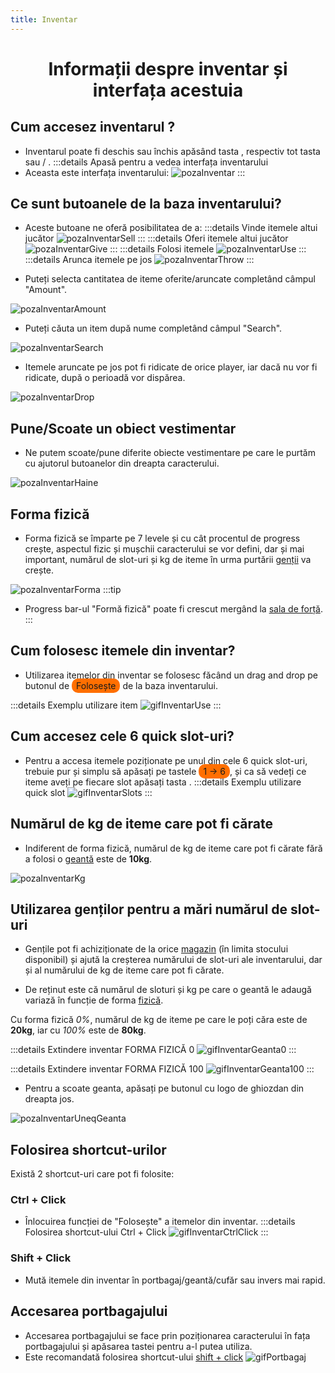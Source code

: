 ```yaml
---
title: Inventar
---
```

<script setup> 
    import KeyIcon from '../.vitepress/components/KeyIcon.vue'
</script>

<!-- https://imgur.com/a/SfMv60W link toate tastele-->
# <center>Informații despre inventar și interfața acestuia</center>

## Cum accesez inventarul ?

- Inventarul poate fi deschis sau închis apăsând tasta <KeyIcon keyType="i"/> , respectiv tot tasta <KeyIcon keyType="i"/> sau <KeyIcon keyType="esc"/> / <KeyIcon keyType="backspace"/>.
:::details Apasă pentru a vedea interfața inventarului
- Aceasta este interfața inventarului:
![pozaInventar](https://i.imgur.com/ESNChXo.png)
:::

## Ce sunt butoanele de la baza inventarului?

- Aceste butoane ne oferă posibilitatea de a:
:::details Vinde itemele altui jucător
![pozaInventarSell](https://i.imgur.com/nvEtkxC.png)
:::
:::details Oferi itemele altui jucător
![pozaInventarGive](https://i.imgur.com/uHwP2Bp.png)
:::
:::details Folosi itemele
![pozaInventarUse](https://i.imgur.com/dIecVtF.png)
:::
:::details Arunca itemele pe jos
![pozaInventarThrow](https://i.imgur.com/0MtIXmt.png)
:::


- Puteți selecta cantitatea de iteme oferite/aruncate completând câmpul "Amount".

![pozaInventarAmount](https://i.imgur.com/cxwUCAS.png)

- Puteți căuta un item după nume completând câmpul "Search".

![pozaInventarSearch](https://i.imgur.com/M3Sro2A.png)

- Itemele aruncate pe jos pot fi ridicate de orice player, iar dacă nu vor fi ridicate, după o perioadă vor dispărea.

![pozaInventarDrop](https://i.imgur.com/Xm3NEra.png)


## Pune/Scoate un obiect vestimentar

- Ne putem scoate/pune diferite obiecte vestimentare pe care le purtăm cu ajutorul butoanelor din dreapta caracterului.

![pozaInventarHaine](https://i.imgur.com/5xHwgHl.png)

## Forma fizică
- Forma fizică se împarte pe 7 levele și cu cât procentul de progress crește, aspectul fizic și mușchii caracterului se vor defini, dar și mai important, numărul de slot-uri și kg de iteme în urma purtării [genții](#utilizarea-gentilor-pentru-a-mari-numarul-de-slot-uri) va crește.

![pozaInventarForma](https://i.imgur.com/ZeqEQqA.png)
:::tip
- Progress bar-ul "Formă fizică" poate fi crescut mergând la [sala de forță](./sala).
:::

## Cum folosesc itemele din inventar?

- Utilizarea itemelor din inventar se folosesc făcând un drag and drop pe butonul de <span style="padding: 3px 7px; border-radius: 10px; background-color: #ff6f00;">Folosește</span> de la baza inventarului.

:::details Exemplu utilizare item
![gifInventarUse](https://i.imgur.com/dfjtIXh.gif)
:::

## Cum accesez cele 6 quick slot-uri?

- Pentru a accesa itemele poziționate pe unul din cele 6 quick slot-uri, trebuie pur și simplu să apăsați pe tastele <span style="padding: 3px 7px; border-radius: 10px; background-color: #ff6f00;">1 -> 6</span>, și ca să vedeți ce iteme aveți pe fiecare slot apăsați tasta <KeyIcon keyType="tab"/>.
:::details Exemplu utilizare quick slot
![gifInventarSlots](https://i.imgur.com/Tpb5fzy.gif)
:::

## Numărul de kg de iteme care pot fi cărate 

- Indiferent de forma fizică, numărul de kg de iteme care pot fi cărate fără a folosi o [geantă](#utilizarea-gentilor-pentru-a-mari-numarul-de-slot-uri) este de **10kg**.

![pozaInventarKg](https://i.imgur.com/FBTN8iR.png)

## Utilizarea genților pentru a mări numărul de slot-uri

- Gențile pot fi achiziționate de la orice [magazin](/proprietati/magazine) (în limita stocului disponibil) și ajută la creșterea numărului de slot-uri ale inventarului, dar și al numărului de kg de iteme care pot fi cărate. 

- De reținut este că numărul de sloturi și kg pe care o geantă le adaugă variază în funcție de forma [fizică](#forma-fizica).

Cu forma fizică *0%*, numărul de kg de iteme pe care le poți căra este de **20kg**, iar cu *100%* este de **80kg**.

:::details Extindere inventar FORMA FIZICĂ 0
![gifInventarGeanta0](https://i.imgur.com/wslJsgp.gif)
:::

:::details Extindere inventar FORMA FIZICĂ 100
![gifInventarGeanta100](https://i.imgur.com/Ry1xAWY.gif)
:::

- Pentru a scoate geanta, apăsați pe butonul cu logo de ghiozdan din dreapta jos.

![pozaInventarUneqGeanta](https://i.imgur.com/ez0rSxb.png)

## Folosirea shortcut-urilor

Există 2 shortcut-uri care pot fi folosite:

### Ctrl + Click
- Înlocuirea funcției de "Folosește" a itemelor din inventar.
:::details Folosirea shortcut-ului Ctrl + Click
![gifInventarCtrlClick](https://i.imgur.com/SdtR0Ft.gif)
:::

### Shift + Click
- Mută itemele din inventar în portbagaj/geantă/cufăr sau invers mai rapid.

## Accesarea portbagajului

- Accesarea portbagajului se face prin poziționarea caracterului în fața portbagajului și apăsarea tastei <KeyIcon keyType="i"/> pentru a-l putea utiliza.
- Este recomandată folosirea shortcut-ului [shift + click](#shift-click)
![gifPortbagaj](https://i.imgur.com/gjhDkxg.gif)